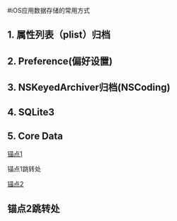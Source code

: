 #iOS应用数据存储的常用方式

## 1. 属性列表（plist）归档
## 2. Preference(偏好设置)
## 3. NSKeyedArchiver归档(NSCoding)
## 4. SQLite3
## 5. Core Data

<a href="#1">锚点1</a>  

<a name="1">锚点1跳转处</a>



<a href="#2">锚点2</a>  

<h2 id="2">锚点2跳转处</h2>








